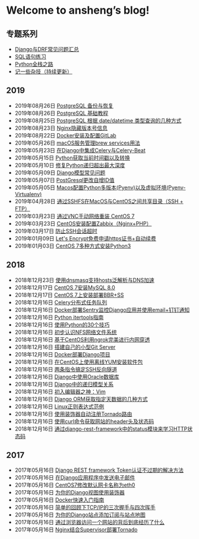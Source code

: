 # Welcome to ansheng’s blog!

## 专题系列

- [Django与DRF常见问题汇总](//blog.ansheng.me/article/django-and-drf-faq)
- [SQL语句练习](//blog.ansheng.me/article/sql-exercises)
- [Python全栈之路](//blog.ansheng.me/article/python-full-stack-way)
- [记一些杂技（持续更新）](//blog.ansheng.me/article/remember-some-acrobatics)

## 2019

- 2019年08月26日 [PostgreSQL 备份与恢复](//blog.ansheng.me/article/postgresql-backup-and-restore)
- 2019年08月26日 [PostgreSQL 基础教程](//blog.ansheng.me/article/postgresql-basic-tutorial)
- 2019年08月25日 [PostgreSQL 根据 date/datetime 类型查询的几种方式](//blog.ansheng.me/article/postgresql-queries-based-on-date-datetime-type)
- 2019年08月23日 [Nginx隐藏版本号信息](//blog.ansheng.me/article/nginx-hidden-version-number-info)
- 2019年08月22日 [Docker安装及配置GitLab](//blog.ansheng.me/article/docker-installs-and-configures-gitlab)
- 2019年05月26日 [macOS服务管理brew services用法](//blog.ansheng.me/article/macos-service-management-brew-services-usage) 
- 2019年05月23日 [在Django中集成Celery与Celery-Beat](//blog.ansheng.me/article/integrate-celery-and-celery-beat-in-django) 
- 2019年05月15日 [Python获取当前时间戳以及转换](//blog.ansheng.me/article/how-to-get-current-timestamp-and-conversion-in-python)
- 2019年05月10日 [修复Python递归超出最大深度](//blog.ansheng.me/article/fix-error-maximum-recursion-depth-reached)
- 2019年05月09日 [Django模型常见问题](//blog.ansheng.me/article/django-model-qa)
- 2019年05月07日 [PostGresql更改自增ID值](//blog.ansheng.me/article/postgresql-change-sequence-start-value)
- 2019年05月05日 [Macos配置Python多版本(Pyenv)以及虚拟环境(Pyenv-Virtualenv)](//blog.ansheng.me/article/macos-configuration-pyenv-and-pyenv-virtualenv)
- 2019年04月28日 [通过SSHFS在MacOS与CentOS之间共享目录（SSH + FTP）](//blog.ansheng.me/article/share-directories-between-macos-and-centos-via-sshfs)
- 2019年03月23日 [通过VNC手动网络重装 CentOS 7](//blog.ansheng.me/article/reloading-centos-7-vnc-manual-network)
- 2019年03月23日 [CentOS安装配置Zabbix（Nginx+PHP）](//blog.ansheng.me/article/install-and-configure-zabbix-on-centos)
- 2019年03月17日 [防止SSH会话超时](//blog.ansheng.me/article/ssh-timeout)
- 2019年01月09日 [Let's Encrypt免费申请https证书+自动续费](//blog.ansheng.me/article/lets-encrypt-free-application-for-https-certificate-automatic-renewal)
- 2019年01月03日 [CentOS 7多种方式安装Python3](//blog.ansheng.me/article/centos-7-installs-python3-in-multiple-ways)

## 2018

- 2018年12月23日 [使用dnsmasq支持hosts泛解析与DNS加速](//blog.ansheng.me/article/dnsmasq-hosts-pan-parsing-and-dns-acceleration)
- 2018年12月17日 [CentOS 7安装MySQL 8.0](//blog.ansheng.me/article/centos-install-mysql-8)
- 2018年12月17日 [CentOS 7上安装部署BBR+SS](//blog.ansheng.me/article/centos-install-deploy-bbr-ss)
- 2018年12月16日 [Celery分布式任务队列](//blog.ansheng.me/article/celery)
- 2018年12月16日 [Docker部署Sentry监控Django应用并使用email+钉钉通知](//blog.ansheng.me/article/docker-sentry-django-email-dingtalk)
- 2018年12月16日 [Python itertools指南](//blog.ansheng.me/article/python-itertools-guide)
- 2018年12月16日 [使用Python的30个技巧](//blog.ansheng.me/article/python-30-tips)
- 2018年12月16日 [初步认识NFS网络文件系统](//blog.ansheng.me/article/nfs-network-file-system)
- 2018年12月16日 [基于CentOS利用ngrok完美进行内网穿透](//blog.ansheng.me/article/centos-ngrok-intranet-penetration)
- 2018年12月16日 [搭建自己的小型Git Server](//blog.ansheng.me/article/build-your-own-mini-git-server)
- 2018年12月16日 [Docker部署Django项目](//blog.ansheng.me/article/docker-deploy-django)
- 2018年12月16日 [在CentOS上使用离线YUM安装软件包](//blog.ansheng.me/article/use-the-offline-yum-installation-package-on-centos)
- 2018年12月16日 [两条指令搞定SSH反向隧道](//blog.ansheng.me/article/ssh-tunnel)
- 2018年12月16日 [Django中使用Oracle数据库](//blog.ansheng.me/article/django-using-oracle-database)
- 2018年12月16日 [Django中的递归模型关系](//blog.ansheng.me/article/recursive-model-relationships-in-django)
- 2018年12月16日 [初入编辑器之神：Vim](//blog.ansheng.me/article/the-god-of-the-beginning-of-the-editor)
- 2018年12月16日 [Django ORM获取指定天数据的几种方式](//blog.ansheng.me/article/django-orm-gets-several-ways-to-specify-day-data)
- 2018年12月16日 [Linux正则表达式范例](//blog.ansheng.me/article/examples-of-linux-regular-expressions)
- 2018年12月16日 [使用装饰器自动注册Tornado路由](//blog.ansheng.me/article/automatically-register-tornado-routes-with-decorators)
- 2018年12月16日 [使用curl命令获取网站的header头及状态码](//blog.ansheng.me/article/linux-curl-header-status-code)
- 2018年12月16日 [通过django-rest-framework中的status模块来学习HTTP状态码](//blog.ansheng.me/article/django-rest-framework-status-module-learn-the-http-status-code)

## 2017

- 2017年05月16日 [Django REST framework Token认证不过期的解决方法](//blog.ansheng.me/article/django-rest-framework-token-expiring)
- 2017年05月16日 [在Django应用程序中发送电子邮件](//blog.ansheng.me/article/send-an-e-mail-message-in-the-django-application)
- 2017年05月16日 [CentOS7修改默认网卡名称为eth0](//blog.ansheng.me/article/centos7-modify-network-name-eth0)
- 2017年05月16日 [为你的Django视图使用装饰器](//blog.ansheng.me/article/use-the-decorator-for-your-django-view)
- 2017年05月16日 [Docker快速入门指南](//blog.ansheng.me/article/docker-quick-start-guide)
- 2017年05月16日 [简单的回顾下TCP/IP的三次握手与四次挥手](//blog.ansheng.me/article/tcp-ip-three-handshakes-and-four-waving)
- 2017年05月16日 [为你的Django站点添加订阅与站点地图](//blog.ansheng.me/article/add-subscriptions-and-sitemaps-for-your-django-site)
- 2017年05月16日 [通过浏览器访问一个网站的背后到底经历了什么](//blog.ansheng.me/article/through-the-browser-to-access-a-site-behind-what-has-gone-through)
- 2017年05月16日 [Nginx结合Supervisor部署Tornado](//blog.ansheng.me/article/nginx-deployed-tornado-with-supervisor)
